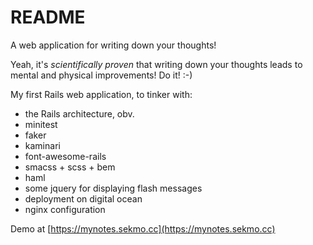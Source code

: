 # README

A web application for writing down your thoughts!

Yeah, it's *scientifically proven* that writing down your thoughts leads to mental and physical improvements! Do it! :-)

My first Rails web application, to tinker with:

* the Rails architecture, obv.
* minitest
* faker
* kaminari
* font-awesome-rails
* smacss + scss + bem
* haml
* some jquery for displaying flash messages
* deployment on digital ocean
* nginx configuration

Demo at [https://mynotes.sekmo.cc](https://mynotes.sekmo.cc)
